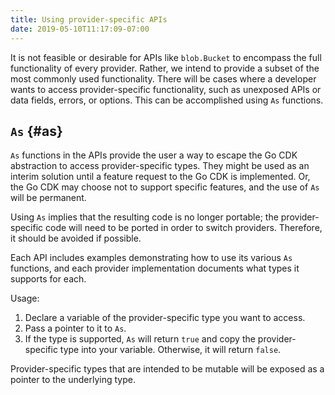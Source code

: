 ```yaml
---
title: Using provider-specific APIs
date: 2019-05-10T11:17:09-07:00
---
```


It is not feasible or desirable for APIs like `blob.Bucket` to encompass the
full functionality of every provider. Rather, we intend to provide a subset
of the most commonly used functionality. There will be cases where a
developer wants to access provider-specific functionality, such as unexposed
APIs or data fields, errors, or options. This can be accomplished using `As`
functions.

<!--more-->

## `As` {#as}

`As` functions in the APIs provide the user a way to escape the Go CDK
abstraction to access provider-specific types. They might be used as an
interim solution until a feature request to the Go CDK is implemented. Or,
the Go CDK may choose not to support specific features, and the use of `As`
will be permanent.

Using `As` implies that the resulting code is no longer portable; the
provider-specific code will need to be ported in order to switch providers.
Therefore, it should be avoided if possible.

Each API includes examples demonstrating how to use its various `As`
functions, and each provider implementation documents what types it supports
for each.

Usage:

1. Declare a variable of the provider-specific type you want to access.
2. Pass a pointer to it to `As`.
3. If the type is supported, `As` will return `true` and copy the
   provider-specific type into your variable. Otherwise, it will return `false`.

Provider-specific types that are intended to be mutable will be exposed
as a pointer to the underlying type.
